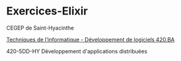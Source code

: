 # Exercices-Elixir

CEGEP de Saint-Hyacinthe

[Techniques de l’informatique - Développement de logiciels 420.BA](https://www.cegepsth.qc.ca/programme/techniques-de-linformatique-developpement-de-logiciels/)

420-5DD-HY Développement d'applications distribuées

